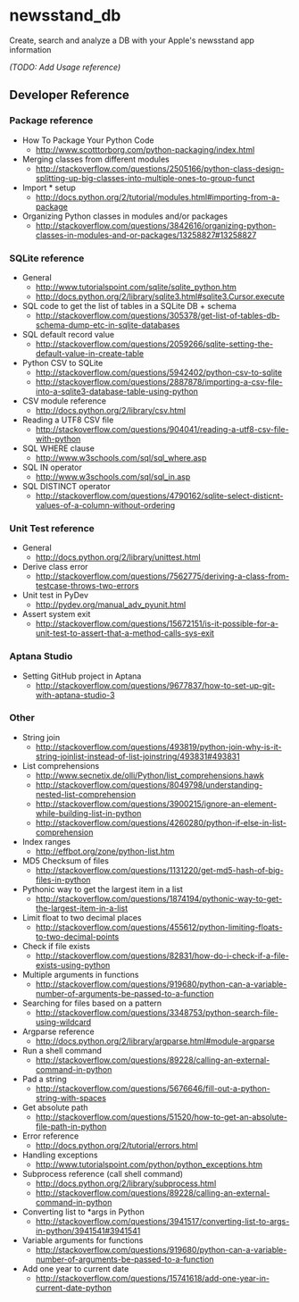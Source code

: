 # newsstand_db

Create, search and analyze a DB with your Apple's newsstand app information

*(TODO: Add Usage reference)*

## Developer Reference

### Package reference

- How To Package Your Python Code
	- http://www.scotttorborg.com/python-packaging/index.html
- Merging classes from different modules
	- http://stackoverflow.com/questions/2505166/python-class-design-splitting-up-big-classes-into-multiple-ones-to-group-funct
- Import * setup
	- http://docs.python.org/2/tutorial/modules.html#importing-from-a-package
- Organizing Python classes in modules and/or packages
	- http://stackoverflow.com/questions/3842616/organizing-python-classes-in-modules-and-or-packages/13258827#13258827
		
### SQLite reference

- General
	- http://www.tutorialspoint.com/sqlite/sqlite_python.htm
	- http://docs.python.org/2/library/sqlite3.html#sqlite3.Cursor.execute
- SQL code to get the list of tables in a SQLite DB + schema
	- http://stackoverflow.com/questions/305378/get-list-of-tables-db-schema-dump-etc-in-sqlite-databases
- SQL default record value
	- http://stackoverflow.com/questions/2059266/sqlite-setting-the-default-value-in-create-table
- Python CSV to SQLite
	- http://stackoverflow.com/questions/5942402/python-csv-to-sqlite
	- http://stackoverflow.com/questions/2887878/importing-a-csv-file-into-a-sqlite3-database-table-using-python
- CSV module reference
	- http://docs.python.org/2/library/csv.html
- Reading a UTF8 CSV file
	- http://stackoverflow.com/questions/904041/reading-a-utf8-csv-file-with-python
- SQL WHERE clause
	- http://www.w3schools.com/sql/sql_where.asp
- SQL IN operator
	- http://www.w3schools.com/sql/sql_in.asp
- SQL DISTINCT operator
	- http://stackoverflow.com/questions/4790162/sqlite-select-disticnt-values-of-a-column-without-ordering
	

### Unit Test reference

- General
	- http://docs.python.org/2/library/unittest.html
- Derive class error
	- http://stackoverflow.com/questions/7562775/deriving-a-class-from-testcase-throws-two-errors
- Unit test in PyDev
	- http://pydev.org/manual_adv_pyunit.html
- Assert system exit
	- http://stackoverflow.com/questions/15672151/is-it-possible-for-a-unit-test-to-assert-that-a-method-calls-sys-exit

### Aptana Studio

- Setting GitHub project in Aptana
	- http://stackoverflow.com/questions/9677837/how-to-set-up-git-with-aptana-studio-3
	
### Other

- String join
	- http://stackoverflow.com/questions/493819/python-join-why-is-it-string-joinlist-instead-of-list-joinstring/493831#493831
- List comprehensions
	- http://www.secnetix.de/olli/Python/list_comprehensions.hawk
	- http://stackoverflow.com/questions/8049798/understanding-nested-list-comprehension
	- http://stackoverflow.com/questions/3900215/ignore-an-element-while-building-list-in-python
	- http://stackoverflow.com/questions/4260280/python-if-else-in-list-comprehension
- Index ranges
	- http://effbot.org/zone/python-list.htm
- MD5 Checksum of files
	- http://stackoverflow.com/questions/1131220/get-md5-hash-of-big-files-in-python
- Pythonic way to get the largest item in a list
	- http://stackoverflow.com/questions/1874194/pythonic-way-to-get-the-largest-item-in-a-list
- Limit float to two decimal places
	- http://stackoverflow.com/questions/455612/python-limiting-floats-to-two-decimal-points
- Check if file exists
	- http://stackoverflow.com/questions/82831/how-do-i-check-if-a-file-exists-using-python
- Multiple arguments in functions
	- http://stackoverflow.com/questions/919680/python-can-a-variable-number-of-arguments-be-passed-to-a-function
- Searching for files based on a pattern
	- http://stackoverflow.com/questions/3348753/python-search-file-using-wildcard
- Argparse reference
	- http://docs.python.org/2/library/argparse.html#module-argparse
- Run a shell command
	- http://stackoverflow.com/questions/89228/calling-an-external-command-in-python
- Pad a string
	- http://stackoverflow.com/questions/5676646/fill-out-a-python-string-with-spaces
- Get absolute path
	- http://stackoverflow.com/questions/51520/how-to-get-an-absolute-file-path-in-python
- Error reference
	- http://docs.python.org/2/tutorial/errors.html	
- Handling exceptions
	- http://www.tutorialspoint.com/python/python_exceptions.htm
- Subprocess reference (call shell command)
	- http://docs.python.org/2/library/subprocess.html
	- http://stackoverflow.com/questions/89228/calling-an-external-command-in-python
- Converting list to *args in Python
	- http://stackoverflow.com/questions/3941517/converting-list-to-args-in-python/3941541#3941541
- Variable arguments for functions
	- http://stackoverflow.com/questions/919680/python-can-a-variable-number-of-arguments-be-passed-to-a-function
- Add one year to current date
	- http://stackoverflow.com/questions/15741618/add-one-year-in-current-date-python
	
